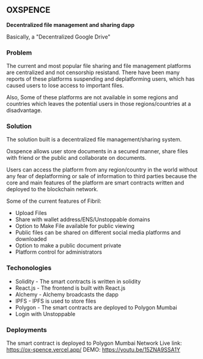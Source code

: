 ## OXSPENCE

**Decentralized file management and sharing dapp**

Basically, a "Decentralized Google Drive"

### Problem

The current and most popular file sharing and file management platforms are centralized and not censorship resistand. There have been many reports of these platforms suspending and deplatforming users, which has caused users to lose access to important files.

Also, Some of these platforms are not available in some regions and countries which leaves the potential users in those regions/countries at a disadvantage.

### Solution
The solution built is a decentralized file management/sharing system.

Oxspence allows user store documents in a secured manner, share files with friend or the public and collaborate on documents.

Users can access the platform from any region/country in the world without any fear of deplatforming or sale of information to third parties because the core and main features of the platform are smart contracts written and deployed to the blockchain network.



Some of the current features of Fibril:

- Upload Files
- Share with wallet address/ENS/Unstoppable domains
- Option to Make File available for public viewing
- Public files can be shared on different social media platforms and downloaded
- Option to make a public document private
- Platform control for administrators


### Techonologies

- Solidity - The smart contracts is written in solidity
- React.js - The frontend is built with React.js
- Alchemy - Alchemy broadcasts the dapp
- IPFS - IPFS is used to store files
- Polygon - The smart contracts are deployed to Polygon Mumbai
- Login with Unstoppable

### Deployments

The smart contract is deployed to Polygon Mumbai Network
Live link: https://ox-spence.vercel.app/
DEMO: https://youtu.be/15ZNA9SSA1Y

